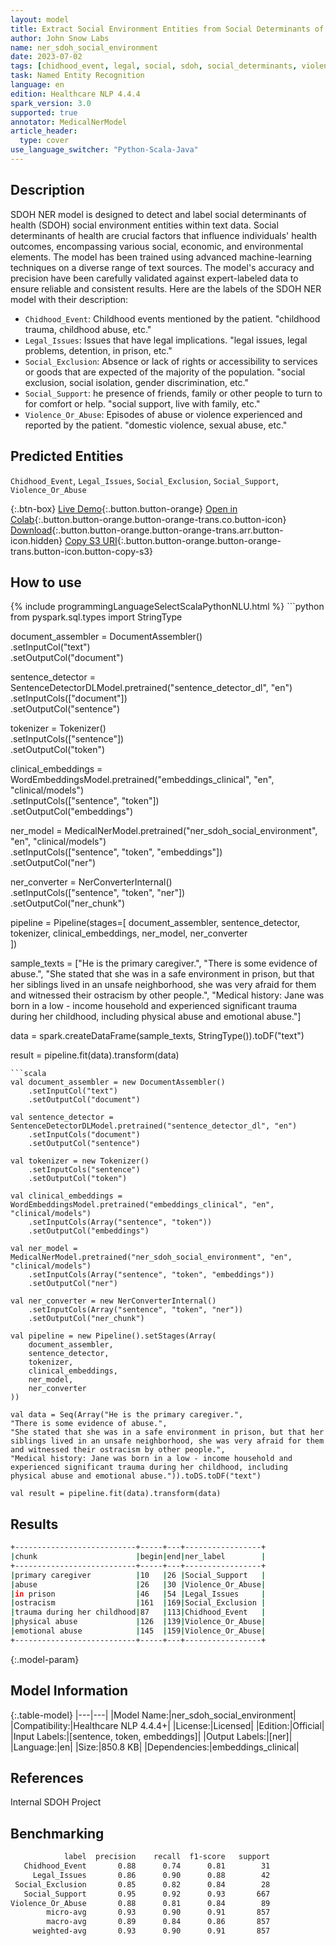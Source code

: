 ```yaml
---
layout: model
title: Extract Social Environment Entities from Social Determinants of Health Texts
author: John Snow Labs
name: ner_sdoh_social_environment
date: 2023-07-02
tags: [chidhood_event, legal, social, sdoh, social_determinants, violence, en, public_health, licensed]
task: Named Entity Recognition
language: en
edition: Healthcare NLP 4.4.4
spark_version: 3.0
supported: true
annotator: MedicalNerModel
article_header:
  type: cover
use_language_switcher: "Python-Scala-Java"
---
```


## Description

SDOH NER model is designed to detect and label social determinants of health (SDOH) social environment entities within text data. Social determinants of health are crucial factors that influence individuals' health outcomes, encompassing various social, economic, and environmental elements. The model has been trained using advanced machine-learning techniques on a diverse range of text sources. The model's accuracy and precision have been carefully validated against expert-labeled data to ensure reliable and consistent results. Here are the labels of the SDOH NER model with their description:

- `Chidhood_Event`: Childhood events mentioned by the patient. "childhood trauma, childhood abuse, etc."
- `Legal_Issues`: Issues that have legal implications. "legal issues, legal problems, detention, in prison, etc."
- `Social_Exclusion`: Absence or lack of rights or accessibility to services or goods that are expected of the majority of the population. "social exclusion, social isolation, gender discrimination, etc."
- `Social_Support`: he presence of friends, family or other people to turn to for comfort or help.  "social support, live with family, etc."
- `Violence_Or_Abuse`: Episodes of abuse or violence experienced and reported by the patient. "domestic violence, sexual abuse, etc."

## Predicted Entities

`Chidhood_Event`, `Legal_Issues`, `Social_Exclusion`, `Social_Support`, `Violence_Or_Abuse`

{:.btn-box}
[Live Demo](https://demo.johnsnowlabs.com/healthcare/SDOH/){:.button.button-orange}
[Open in Colab](https://colab.research.google.com/github/JohnSnowLabs/spark-nlp-workshop/blob/master/healthcare-nlp/27.0.Social_Determinant_of_Health_Models.ipynb){:.button.button-orange.button-orange-trans.co.button-icon}
[Download](https://s3.amazonaws.com/auxdata.johnsnowlabs.com/clinical/models/ner_sdoh_social_environment_en_4.4.4_3.0_1688322410202.zip){:.button.button-orange.button-orange-trans.arr.button-icon.hidden}
[Copy S3 URI](s3://auxdata.johnsnowlabs.com/clinical/models/ner_sdoh_social_environment_en_4.4.4_3.0_1688322410202.zip){:.button.button-orange.button-orange-trans.button-icon.button-copy-s3}

## How to use



<div class="tabs-box" markdown="1">
{% include programmingLanguageSelectScalaPythonNLU.html %}
```python
from pyspark.sql.types import StringType

document_assembler = DocumentAssembler()\
    .setInputCol("text")\
    .setOutputCol("document")

sentence_detector = SentenceDetectorDLModel.pretrained("sentence_detector_dl", "en")\
    .setInputCols(["document"])\
    .setOutputCol("sentence")

tokenizer = Tokenizer()\
    .setInputCols(["sentence"])\
    .setOutputCol("token")

clinical_embeddings = WordEmbeddingsModel.pretrained("embeddings_clinical", "en", "clinical/models")\
    .setInputCols(["sentence", "token"])\
    .setOutputCol("embeddings")

ner_model = MedicalNerModel.pretrained("ner_sdoh_social_environment", "en", "clinical/models")\
    .setInputCols(["sentence", "token", "embeddings"])\
    .setOutputCol("ner")

ner_converter = NerConverterInternal()\
    .setInputCols(["sentence", "token", "ner"])\
    .setOutputCol("ner_chunk")

pipeline = Pipeline(stages=[
    document_assembler, 
    sentence_detector,
    tokenizer,
    clinical_embeddings,
    ner_model,
    ner_converter   
    ])

sample_texts = ["He is the primary caregiver.",
"There is some evidence of abuse.",
"She stated that she was in a safe environment in prison, but that her siblings lived in an unsafe neighborhood, she was very afraid for them and witnessed their ostracism by other people.",
"Medical history: Jane was born in a low - income household and experienced significant trauma during her childhood, including physical abuse and emotional abuse."]

data = spark.createDataFrame(sample_texts, StringType()).toDF("text")

result = pipeline.fit(data).transform(data)
```
```scala
val document_assembler = new DocumentAssembler()
    .setInputCol("text")
    .setOutputCol("document")

val sentence_detector = SentenceDetectorDLModel.pretrained("sentence_detector_dl", "en")
    .setInputCols("document")
    .setOutputCol("sentence")

val tokenizer = new Tokenizer()
    .setInputCols("sentence")
    .setOutputCol("token")

val clinical_embeddings = WordEmbeddingsModel.pretrained("embeddings_clinical", "en", "clinical/models")
    .setInputCols(Array("sentence", "token"))
    .setOutputCol("embeddings")

val ner_model = MedicalNerModel.pretrained("ner_sdoh_social_environment", "en", "clinical/models")
    .setInputCols(Array("sentence", "token", "embeddings"))
    .setOutputCol("ner")

val ner_converter = new NerConverterInternal()
    .setInputCols(Array("sentence", "token", "ner"))
    .setOutputCol("ner_chunk")

val pipeline = new Pipeline().setStages(Array(
    document_assembler, 
    sentence_detector,
    tokenizer,
    clinical_embeddings,
    ner_model,
    ner_converter   
))

val data = Seq(Array("He is the primary caregiver.",
"There is some evidence of abuse.",
"She stated that she was in a safe environment in prison, but that her siblings lived in an unsafe neighborhood, she was very afraid for them and witnessed their ostracism by other people.",
"Medical history: Jane was born in a low - income household and experienced significant trauma during her childhood, including physical abuse and emotional abuse.")).toDS.toDF("text")

val result = pipeline.fit(data).transform(data)
```
</div>

## Results

```bash
+---------------------------+-----+---+-----------------+
|chunk                      |begin|end|ner_label        |
+---------------------------+-----+---+-----------------+
|primary caregiver          |10   |26 |Social_Support   |
|abuse                      |26   |30 |Violence_Or_Abuse|
|in prison                  |46   |54 |Legal_Issues     |
|ostracism                  |161  |169|Social_Exclusion |
|trauma during her childhood|87   |113|Chidhood_Event   |
|physical abuse             |126  |139|Violence_Or_Abuse|
|emotional abuse            |145  |159|Violence_Or_Abuse|
+---------------------------+-----+---+-----------------+
```

{:.model-param}
## Model Information

{:.table-model}
|---|---|
|Model Name:|ner_sdoh_social_environment|
|Compatibility:|Healthcare NLP 4.4.4+|
|License:|Licensed|
|Edition:|Official|
|Input Labels:|[sentence, token, embeddings]|
|Output Labels:|[ner]|
|Language:|en|
|Size:|850.8 KB|
|Dependencies:|embeddings_clinical|

## References

Internal SDOH Project

## Benchmarking

```bash
            label  precision    recall  f1-score   support
   Chidhood_Event       0.88      0.74      0.81        31
     Legal_Issues       0.86      0.90      0.88        42
 Social_Exclusion       0.85      0.82      0.84        28
   Social_Support       0.95      0.92      0.93       667
Violence_Or_Abuse       0.88      0.81      0.84        89
        micro-avg       0.93      0.90      0.91       857
        macro-avg       0.89      0.84      0.86       857
     weighted-avg       0.93      0.90      0.91       857
```